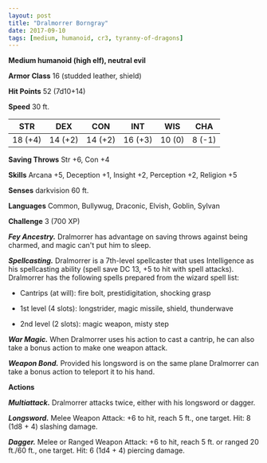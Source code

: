```yaml
---
layout: post
title: "Dralmorrer Borngray"
date: 2017-09-10
tags: [medium, humanoid, cr3, tyranny-of-dragons]
---
```


**Medium humanoid (high elf), neutral evil**

**Armor Class** 16 (studded leather, shield)

**Hit Points** 52 (7d10+14)

**Speed** 30 ft.

|   STR   |   DEX   |   CON   |   INT   |   WIS   |   CHA   |
|:-----:|:-----:|:-----:|:-----:|:-----:|:-----:|
| 18 (+4) | 14 (+2) | 14 (+2) | 16 (+3) | 10 (0) | 8 (-1) |

**Saving Throws** Str +6, Con +4

**Skills** Arcana +5, Deception +1, Insight +2, Perception +2, Religion +5

**Senses** darkvision 60 ft.

**Languages** Common, Bullywug, Draconic, Elvish, Goblin, Sylvan

**Challenge** 3 (700 XP)

***Fey Ancestry.*** Dralmorrer has advantage on saving throws against being charmed, and magic can't put him to sleep.

***Spellcasting.*** Dralmorrer is a 7th-level spellcaster that uses Intelligence as his spellcasting ability (spell save DC 13, +5 to hit with spell attacks). Dralmorrer has the following spells prepared from the wizard spell list: 

* Cantrips (at will): fire bolt, prestidigitation, shocking grasp

* 1st level (4 slots): longstrider, magic missile, shield, thunderwave

* 2nd level (2 slots): magic weapon, misty step

***War Magic.*** When Dralmorrer uses his action to cast a cantrip, he can also take a bonus action to make one weapon attack.

***Weapon Bond.*** Provided his longsword is on the same plane Dralmorrer can take a bonus action to teleport it to his hand.

**Actions**

***Multiattack.*** Dralmorrer attacks twice, either with his longsword or dagger.

***Longsword.*** Melee Weapon Attack: +6 to hit, reach 5 ft., one target. Hit: 8 (1d8 + 4) slashing damage.

***Dagger.*** Melee or Ranged Weapon Attack: +6 to hit, reach 5 ft. or ranged 20 ft./60 ft., one target. Hit: 6 (1d4 + 4) piercing damage.

